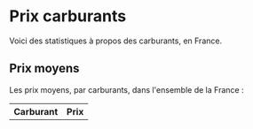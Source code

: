 # Prix carburants

Voici des statistiques à propos des carburants, en France.

## Prix moyens

Les prix moyens, par carburants, dans l'ensemble de la France :

<table id="averages">
  <tr>
    <th>Carburant</th>
    <th>Prix</th>
  </tr>
</table>

<script type="module">
  import utils from "./assets/javascript/utils.js";
  const metrics = {{ site.data.metrics | jsonify }}
  const fuelNames = {{ site.data.fuel_names | jsonify }}

  let averages = utils.mapPricesToNames(metrics.averages, fuelNames)
  averages = averages.sort((obj1, obj2) => obj2.price - obj1.price)
  utils.populateTable(
    "table#averages",
    averages.map(value => [value.name, value.price.toFixed(2) + " €"])
  )
</script>